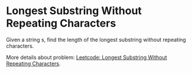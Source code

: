 # Longest Substring Without Repeating Characters
Given a string s, find the length of the longest substring without repeating characters.

More details about problem: [Leetcode: Longest Substring Without Repeating Characters](https://leetcode.com/problems/longest-substring-without-repeating-characters/).
